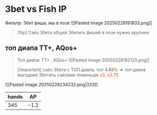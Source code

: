 # 3bet vs Fish IP
Фильтр: 3бет фиша, мы в позе
![[Pasted image 20250228191833.png]]

> [!tip] Сайз 3бета общий
> 3бетить фишей в позе нужно крупнее 

## топ диапа ТТ+, AQos+
>Топ диапа: ТТ+ , AQos+
![[Pasted image 20250228192120.png]]

> [!important] сайз 3бета с ТОП диапа. топ 4.68%
>  => топ диапа выгоднее  3бетить сайзами поменьше <span style="color:rgb(255, 69, 0)">х3, х2.75</span>

![[Pasted image 20250228234232.png|333]] 

| hands | AP   |
| ----- | ---- |
| 345   | -1.2 |
